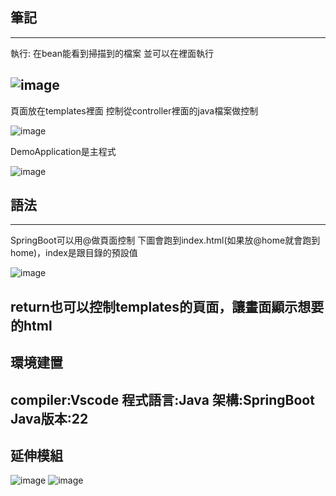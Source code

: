 ## 筆記
---
執行:
在bean能看到掃描到的檔案
並可以在裡面執行

![image](https://github.com/peipei930725/Java_final/assets/114333331/00e65f0e-2448-44da-aa03-7156871377ce)
---
頁面放在templates裡面
控制從controller裡面的java檔案做控制

![image](https://github.com/peipei930725/Java_final/assets/114333331/ea0820c5-aec2-4161-bc17-04bc880a79fa)

DemoApplication是主程式

![image](https://github.com/peipei930725/Java_final/assets/114333331/f1744ae4-9971-4a20-98af-efbe9cee778c)

## 語法
---
SpringBoot可以用@做頁面控制
下圖會跑到index.html(如果放@home就會跑到home)，index是跟目錄的預設值

![image](https://github.com/peipei930725/Java_final/assets/114333331/0c2b2c8e-eb15-4d9a-b6fd-e7ccd7c46122)

return也可以控制templates的頁面，讓畫面顯示想要的html
---
## 環境建置
compiler:Vscode
程式語言:Java
架構:SpringBoot
Java版本:22
---
## 延伸模組
![image](https://github.com/peipei930725/Java_final/assets/114333331/4246dfba-1f9b-4f23-8ee9-186f09e41385)
![image](https://github.com/peipei930725/Java_final/assets/114333331/dbb07bf2-4aff-4f8a-9636-d17c6dc0df8a)

